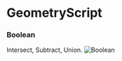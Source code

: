 # GeometryScript

### Boolean
Intersect, Subtract, Union.
![Boolean](https://github.com/TimChen1383/GeometryScript/assets/37008451/6123231e-a518-4643-bda8-ec440cdc544e)

